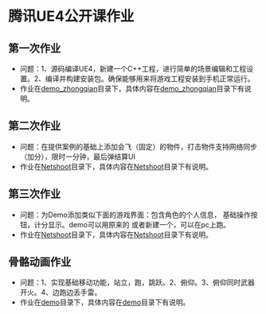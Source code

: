 # 腾讯UE4公开课作业

## 第一次作业
- 问题：1、源码编译UE4，新建一个C++工程，进行简单的场景编辑和工程设置。2、编译并构建安装包。确保能够用来将游戏工程安装到手机正常运行。
- 作业在[demo_zhongqian](demo_zhongqian)目录下，具体内容在[demo_zhongqian](demo_zhongqian)目录下有说明。 

## 第二次作业
- 问题：在提供案例的基础上添加会飞（固定）的物件，打击物件支持网络同步（加分），限时一分钟，最后弹结算UI
- 作业在[Netshoot](Netshoot)目录下，具体内容在[Netshoot](Netshoot)目录下有说明。 

## 第三次作业
- 问题：为Demo添加类似下面的游戏界面：包含角色的个人信息， 基础操作按钮，计分显示。demo可以用原来的 或者新建一个，可以在pc上跑。
- 作业在[Netshoot](Netshoot)目录下，具体内容在[Netshoot](Netshoot)目录下有说明。 

## 骨骼动画作业
- 问题：1、实现基础移动功能，站立，跑，跳跃。2、俯仰。3、俯仰同时武器开火。4、边跑边丢手雷。
- 作业在[demo](demo)目录下，具体内容在[demo](demo)目录下有说明。 